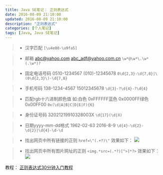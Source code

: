 ```yaml
---
title: Java SE笔记： 正则表达式
date: 2016-08-09 21:10:00
updated: 2016-08-09 21:10:00
description: "正则表达式"
categories: [个人笔记]
tags: [Java, Java SE笔记]
---
```


> - 汉字匹配
> `[\u4e00-\u9fa5]`

> - 邮箱 abc@yahoo.com  abc_adf@yahoo.com.cn
> `\w*@\w*\.\w*(.\w*)?`

> - 固定电话号码 0510-1234567 (010)-12345678
> `0\d{2,3}-\d{7,8}|\(0\d{2,3}\)-\d{7,8}`

> - 手机号码 138-1234-4567 15012345678
> `\d{3}-?\d{4}-?\d{4}`

> - 匹配rgb十六进制颜色值 如:白色 0xFFFFFF蓝色 0x0000FF绿色 0x00FF00
> `0x(\d|A|B|C|D|E|F){6}`

> - 身份证号码 32021219910328003X
> `\d{17}(\d|X)`

> - 日期yyyy-mm-dd格式 1962-02-63   2016-8-9
> `\d{4}-\d{2}-\d{2}|\d{4}-\d-\d`

> - 找出网页中所有链接的正则
> `href=\"(.+?)\"`
> 效果如下：
> ![](/images/javase_24.png)

> - 找出网页中所有图片网址的正则
> `<img.*src=(.*?)[^>]*?>`
> 效果如下：
> ![](/images/javase_25.png)

教程： [正则表达式30分钟入门教程](http://deerchao.net/tutorials/regex/regex.htm)